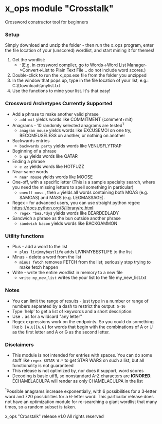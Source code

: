 # x_ops module "Crosstalk"

Crossword constructor tool for beginners

### Setup
Simply download and unzip the folder - then run the x_ops program, enter the file location of your (unscored) wordlist, and start mining it for themes!

1. Get the wordlist:
    * -(E.g. in crossword compiler, go to Words->Word List Manager->Convert->List to Plain Text File .. do not include word scores.)
1.  Double-click to run the x_ops.exe file from the folder you unzipped
1.  In the window that pops up, type in the file location of your list, e.g.:  C:\Downloads\mylist.txt
1.  Use the functions to mine your list.  It's that easy!

### Crossword Archetypes Currently Supported
* Add a phrase to make another valid phrase
  * `add mit` yields words like COMMITMENT (comment+mit)
* Anagrams - 10 randomly selected anagrams are tested<sup>1</sup>
  * `anagram mouse` yields words like EXCUSEMOI on one try, BECOMEUSELESS on another, or nothing on another
* Backwards entries
  * `backwards party` yields words like VENUSFLYTRAP
* Beginning of a phrase
  * `b qa` yields words like QATAR
* Ending a phrase
  * `e zz` yields words like HOTFUZZ
* Near-same words
  * `near mouse` yields words like MOOSE
* One-off, with a specific letter (This is a sample specialty search, where you need the missing letters to spell something in particular)
  * `oneoff moss` , then `a` yields all words containing both MOAS (e.g. SAMOAS) and MASS (e.g. LEGMASSAGE).
* Regex - for advanced users, you can use straight python regex: https://docs.python.org/3/library/re.html
  * `regex ^bea.*dy$` yields words like BEARDEDLADY
* Sandwich a phrase as the bun outside another phrase
  * `sandwich bacon` yields words like BACKGAMMON
  
### Utility functions
* Plus - add a word to the list
  * `plus livinmybestlife` adds LIVINMYBESTLIFE to the list
* Minus - delete a word from the list
  * `minus fetch` removes FETCH from the list; seriously stop trying to make fetch happen
* Write - write the entire wordlist in memory to a new file
  * `write my_new_list` writes the your list to the file my_new_list.txt
  
### Notes
* You can limit the range of results - just type in a number or range of numbers separated by a dash to restrict the output: `5-16`
* Type 'help' to get a list of keywords and a short description
* Use `.` as for a wildcard "any letter"
* Regex expressions work on the endpoints.  So you could do something like `b [A,U][A,G]` for words that begin with the combinations of A or U as the first letter and A or G as the second letter.

### Disclaimers
* This module is not intended for entries with spaces.  You can do some stuff like `regex $STAR W.*` to get STAR WARS on such a list, but all functionality is not guaranteed
* This release is not optimized by, nor does it support, word scores
* Decoding is basic utf8, so nonstandard A-Z characters are **IGNORED**.  ÉCHAMELACULPA will render as only CHAMELACULPA in the list

<sup>1</sup>Possible anagrams increase exponentially, with 6 possibilities for a 3-letter word and 720 possibilities for a 6-letter word.  This particular release does not have an optimization module for re-searching a giant wordlist that many times, so a random subset is taken.

x_ops "Crosstalk" release v1.0
All rights reserved
